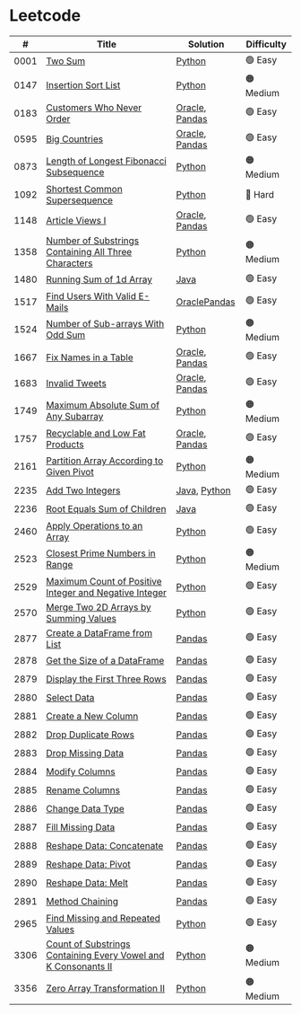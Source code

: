 # Leetcode

|#|Title|Solution|Difficulty|
|-|-----|--------|----------|
|0001|[Two Sum](https://leetcode.com/problems/two-sum/description/)|[Python](/submissions/0001-two-sum/solution.py)|🟢 Easy|
|0147|[Insertion Sort List](https://leetcode.com/problems/insertion-sort-list/description/)|[Python](/submissions/0147-insertion-sort-list/solution.py)|🟠 Medium|
|0183|[Customers Who Never Order](https://leetcode.com/problems/customers-who-never-order/description/)|[Oracle](/submissions/0183-customers-who-never-order/solution.sql), [Pandas](/submissions/0183-customers-who-never-order/solution.py)|🟢 Easy|
|0595|[Big Countries](https://leetcode.com/problems/big-countries/)|[Oracle](/submissions/0595-big-countries/solution.sql), [Pandas](/submissions/0595-big-countries/solution.py)|🟢 Easy|
|0873|[Length of Longest Fibonacci Subsequence](https://leetcode.com/problems/length-of-longest-fibonacci-subsequence/description/)|[Python](/submissions/0873-length-of-longest-fibonacci-subsequence/solution.py)|🟠 Medium|
|1092|[Shortest Common Supersequence](https://leetcode.com/problems/shortest-common-supersequence/description/)|[Python](submissions/1092-shortest-common-supersequence/solution.py)|🔴 Hard|
|1148|[Article Views I](https://leetcode.com/problems/article-views-i/description/)|[Oracle](/submissions/1148-article-views-i/solution.sql), [Pandas](/submissions/1148-article-views-i/solution.py)|🟢 Easy|
|1358|[Number of Substrings Containing All Three Characters](https://leetcode.com/problems/number-of-substrings-containing-all-three-characters/description/)|[Python](/submissions/1358-number-of-substrings-containing-all-three-characters/solution.py)|🟠 Medium|
|1480|[Running Sum of 1d Array](https://leetcode.com/problems/running-sum-of-1d-array/description/)|[Java](/submissions/1480-running-sum-of-1d-array/solution.java)|🟢 Easy|
|1517|[Find Users With Valid E-Mails](https://leetcode.com/problems/find-users-with-valid-e-mails/description/)|[Oracle](/submissions/1517-find-users-with-valid-e-mails/solution.sql)[Pandas](/submissions/1517-find-users-with-valid-e-mails/solution.py)|🟢 Easy|
|1524|[Number of Sub-arrays With Odd Sum](https://leetcode.com/problems/number-of-sub-arrays-with-odd-sum/description/)|[Python](/submissions/1524-number-of-sub-arrays-with-odd-sum/solution.py)|🟠 Medium|
|1667|[Fix Names in a Table](https://leetcode.com/problems/fix-names-in-a-table/description/)|[Oracle](/submissions/1667-fix-names-in-a-table/solution.sql), [Pandas](/submissions/1667-fix-names-in-a-table/solution.py)|🟢 Easy|
|1683|[Invalid Tweets](https://leetcode.com/problems/invalid-tweets/description/)|[Oracle](/submissions/1683-invalid-tweets/solution.sql), [Pandas](/submissions/1683-invalid-tweets/solution.py)|🟢 Easy|
|1749|[Maximum Absolute Sum of Any Subarray](https://leetcode.com/problems/maximum-absolute-sum-of-any-subarray/description/)|[Python](/submissions/1749-maximum-absolute-sum-of-any-subarray/solution.py)|🟠 Medium|
|1757|[Recyclable and Low Fat Products](https://leetcode.com/problems/recyclable-and-low-fat-products/description/)|[Oracle](/submissions/1757-recyclable-and-low-fat-products/solution.sql), [Pandas](/submissions/1757-recyclable-and-low-fat-products/solution.py)|🟢 Easy|
|2161|[Partition Array According to Given Pivot](https://leetcode.com/problems/partition-array-according-to-given-pivot/description/)|[Python](/submissions/2161-partition-array-according-to-given-pivot/solution.py)|🟠 Medium|
|2235|[Add Two Integers](https://leetcode.com/problems/add-two-integers/)|[Java](/submissions/2235-add-two-integers/solution.java), [Python](/submissions/2235-add-two-integers/solution.py)|🟢 Easy|
|2236|[Root Equals Sum of Children](https://leetcode.com/problems/root-equals-sum-of-children/description/)|[Java](/submissions/2236-root-equals-sum-of-children/solution.java)|🟢 Easy|
|2460|[Apply Operations to an Array](https://leetcode.com/problems/apply-operations-to-an-array/description/)|[Python](/submissions/2460-apply-operations-to-an-array/solution.py)|🟢 Easy|
|2523|[Closest Prime Numbers in Range](https://leetcode.com/problems/closest-prime-numbers-in-range/description/)|[Python](/submissions/2523-closest-prime-numbers-in-range/solution.py)|🟠 Medium|
|2529|[Maximum Count of Positive Integer and Negative Integer](https://leetcode.com/problems/maximum-count-of-positive-integer-and-negative-integer/description/)|[Python](/submissions/2529-maximum-count-of-positive-integer-and-negative-integer/solution.py)|🟢 Easy|
|2570|[Merge Two 2D Arrays by Summing Values](https://leetcode.com/problems/merge-two-2d-arrays-by-summing-values/description/)|[Python](/submissions/2570-merge-two-2d-arrays-by-summing-values/solution.py)|🟢 Easy|
|2877|[Create a DataFrame from List](https://leetcode.com/problems/create-a-dataframe-from-list/description/)|[Pandas](/submissions/2877-create-a-dataframe-from-list/solution.py)|🟢 Easy|
|2878|[Get the Size of a DataFrame](https://leetcode.com/problems/get-the-size-of-a-dataframe/description/)|[Pandas](/submissions/2878-get-the-size-of-a-dataframe/solution.py)|🟢 Easy|
|2879|[Display the First Three Rows](https://leetcode.com/problems/display-the-first-three-rows/description/)|[Pandas](/submissions/2879-display-the-first-three-rows/solution.py)|🟢 Easy|
|2880|[Select Data](https://leetcode.com/problems/select-data/description/)|[Pandas](/submissions/2880-select-data/solution.py)|🟢 Easy|
|2881|[Create a New Column](https://leetcode.com/problems/create-a-new-column/description/)|[Pandas](/submissions/2881-create-a-new-column)|🟢 Easy|
|2882|[Drop Duplicate Rows](https://leetcode.com/problems/drop-duplicate-rows/description/)|[Pandas](/submissions/2882-drop-duplicate-rows/solution.py)|🟢 Easy|
|2883|[Drop Missing Data](https://leetcode.com/problems/drop-missing-data/description/)|[Pandas](/submissions/2883-drop-missing-data/solution.py)|🟢 Easy|
|2884|[Modify Columns](https://leetcode.com/problems/modify-columns/description/)|[Pandas](https://github.com/in27sung/LeetCode/blob/main/submissions/2884-modify-columns/solution.py)|🟢 Easy|
|2885|[Rename Columns](https://leetcode.com/problems/rename-columns/description/)|[Pandas](/submissions/2885-rename-columns/solution.py)|🟢 Easy|
|2886|[Change Data Type](https://leetcode.com/problems/change-data-type/description/)|[Pandas](/submissions/2886-change-data-type/solution.py)|🟢 Easy|
|2887|[Fill Missing Data](https://leetcode.com/problems/fill-missing-data/description/)|[Pandas](/submissions/2887-fill-missing-data)|🟢 Easy|
|2888|[Reshape Data: Concatenate](https://leetcode.com/problems/reshape-data-concatenate/description/)|[Pandas](/submissions/2888-reshape-data-concatenate/solution.py)|🟢 Easy|
|2889|[Reshape Data: Pivot](https://leetcode.com/problems/reshape-data-pivot/description/)|[Pandas](/submissions/2889-reshape-data-pivot/solution.py)|🟢 Easy|
|2890|[Reshape Data: Melt](https://leetcode.com/problems/reshape-data-melt/description/)|[Pandas](/submissions/2890-reshape-data-melt/solution.py)|🟢 Easy|
|2891|[Method Chaining](https://leetcode.com/problems/method-chaining/description/)|[Pandas](/submissions/2891-method-chaining/solution.py)|🟢 Easy|
|2965|[Find Missing and Repeated Values](https://leetcode.com/problems/find-missing-and-repeated-values/description/)|[Python](/submissions/2965-find-missing-and-repeated-values/solution.py)|🟢 Easy|
|3306|[Count of Substrings Containing Every Vowel and K Consonants II](https://leetcode.com/problems/count-of-substrings-containing-every-vowel-and-k-consonants-ii/description/)|[Python](/submissions/3306-count-of-substrings-containing-every-vowel-and-k-consonants-ii/solution.py)|🟠 Medium|
|3356|[Zero Array Transformation II](https://leetcode.com/problems/zero-array-transformation-ii/description/)|[Python](/submissions/3356-zero-array-transformation-ii/solution.py)|🟠 Medium|
